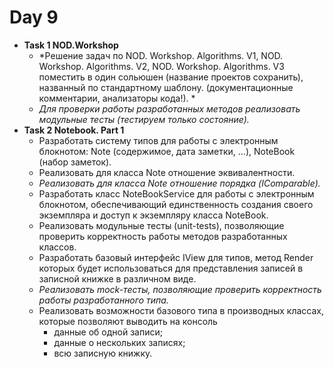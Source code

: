 # Day 9
* **Task 1 NOD.Workshop**
    * *Решение задач по NOD. Workshop. Algorithms. V1, NOD. Workshop. Algorithms. V2, NOD. Workshop. Algorithms. V3 поместить в один сольюшен (название проектов сохранить), названный по стандартному шаблону. (документационные комментарии, анализаторы кода!). *
    * *Для проверки работы разработанных методов реализовать модульные тесты (тестируем только состояние).*
* **Task 2 Notebook. Part 1**
   * Разработать систему типов для работы с электронным блокнотом: Note (содержимое, дата заметки, ...),  NoteBook (набор заметок).
   * Реализовать для класса Note отношение эквивалентности.
   * *Реализовать для класса Note отношение порядка (IComparable<Note>).*
   * Разработать класс NoteBookService для работы с электронным блокнотом, обеспечивающий единственность создания своего экземпляра и доступ к экземпляру класса NoteBook.
   * Реализовать модульные тесты (unit-tests), позволяющие проверить корректность работы методов разработанных классов.
   * Разработать базовый интерфейс IView для типов, метод Render которых будет использоваться для представления записей в записной книжке в различном виде. 
   * *Реализовать mock-тесты, позволяющие проверить корректность работы разработанного типа.*
   * Реализовать возможности базового типа в производных классах, которые позволяют выводить на консоль
      * данные об одной записи;
      * данные о нескольких записях;
      * всю записную книжку.
